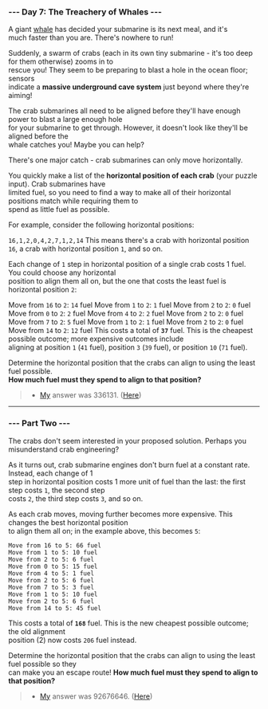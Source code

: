 ### --- Day 7: The Treachery of Whales ---
A giant [whale](https://en.wikipedia.org/wiki/Sperm_whale) has decided your submarine is its next meal, and it's \
much faster than you are. There's nowhere to run!

Suddenly, a swarm of crabs (each in its own tiny submarine - it's too deep for them otherwise) zooms in to \
rescue you! They seem to be preparing to blast a hole in the ocean floor; sensors \
indicate a **massive underground cave system** just beyond where they're aiming!

The crab submarines all need to be aligned before they'll have enough power to blast a large enough hole \
for your submarine to get through. However, it doesn't look like they'll be aligned before the \
whale catches you! Maybe you can help?

There's one major catch - crab submarines can only move horizontally.

You quickly make a list of the **horizontal position of each crab** (your puzzle input). Crab submarines have \
limited fuel, so you need to find a way to make all of their horizontal positions match while requiring them to \
spend as little fuel as possible.

For example, consider the following horizontal positions:

`16,1,2,0,4,2,7,1,2,14`
This means there's a crab with horizontal position `16`, a crab with horizontal position `1`, and so on.

Each change of `1` step in horizontal position of a single crab costs 1 fuel. You could choose any horizontal \
position to align them all on, but the one that costs the least fuel is horizontal position `2`:

Move from `16` to `2`: `14` fuel
Move from `1` to `2`: `1` fuel
Move from `2` to `2`: `0` fuel
Move from `0` to `2`: `2` fuel
Move from `4` to `2`: `2` fuel
Move from `2` to `2`: `0` fuel
Move from `7` to `2`: `5` fuel
Move from `1` to `2`: `1` fuel
Move from `2` to `2`: `0` fuel
Move from `14` to `2`: `12` fuel
This costs a total of **`37`** fuel. This is the cheapest possible outcome; more expensive outcomes include \
aligning at position `1` (`41` fuel), position `3` (`39` fuel), or position `10` (`71` fuel).

Determine the horizontal position that the crabs can align to using the least fuel possible. \
**How much fuel must they spend to align to that position?**

> - [My](https://github.com/flloschy) answer was 336131. ([Here](https://github.com/flloschy/AdventOfCode/blob/main/2021/Day7/a.py))

____
### --- Part Two ---
The crabs don't seem interested in your proposed solution. Perhaps you misunderstand crab engineering?

As it turns out, crab submarine engines don't burn fuel at a constant rate. Instead, each change of 1 \
step in horizontal position costs 1 more unit of fuel than the last: the first step costs `1`, the second step \
costs `2`, the third step costs `3`, and so on.

As each crab moves, moving further becomes more expensive. This changes the best horizontal position \
to align them all on; in the example above, this becomes `5`:
```
Move from 16 to 5: 66 fuel
Move from 1 to 5: 10 fuel
Move from 2 to 5: 6 fuel
Move from 0 to 5: 15 fuel
Move from 4 to 5: 1 fuel
Move from 2 to 5: 6 fuel
Move from 7 to 5: 3 fuel
Move from 1 to 5: 10 fuel
Move from 2 to 5: 6 fuel
Move from 14 to 5: 45 fuel
```
This costs a total of **`168`** fuel. This is the new cheapest possible outcome; the old alignment \
position (2) now costs `206` fuel instead.

Determine the horizontal position that the crabs can align to using the least fuel possible so they \
can make you an escape route! **How much fuel must they spend to align to that position?**

> - [My](https://github.com/flloschy) answer was 92676646. ([Here](https://github.com/flloschy/AdventOfCode/blob/main/2021/Day7/b.py))